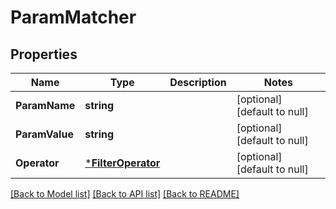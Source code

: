 # ParamMatcher

## Properties
Name | Type | Description | Notes
------------ | ------------- | ------------- | -------------
**ParamName** | **string** |  | [optional] [default to null]
**ParamValue** | **string** |  | [optional] [default to null]
**Operator** | [***FilterOperator**](FilterOperator.md) |  | [optional] [default to null]

[[Back to Model list]](../README.md#documentation-for-models) [[Back to API list]](../README.md#documentation-for-api-endpoints) [[Back to README]](../README.md)


